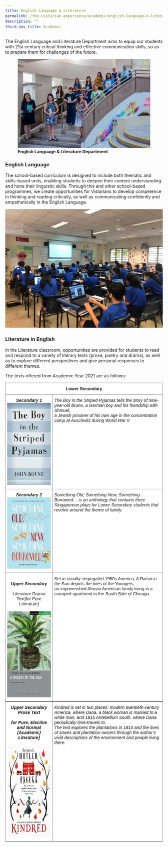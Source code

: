 ```yaml
---
title: English Language & Literature
permalink: /the-vistarian-experience/academic/english-language-n-literature/
description: ""
third_nav_title: Academic
---
```

The English Language and Literature Department aims to equip our students with 21st century critical thinking and effective communication skills, so as to prepare them for challenges of the future.

<figure>
<img src="/images/English%20Language%20%20Literature%20Department.jpg">
<figcaption> <strong>English Language & Literature Department </strong> </figcaption>
</figure>

### English Language

The school-based curriculum is designed to include both thematic and skills-based units, enabling students to deepen their content understanding and hone their linguistic skills. Through this and other school-based programmes, we create opportunities for Vistarians to develop competence in thinking and reading critically, as well as communicating confidently and empathetically in the English Language.

![](/images/EL-21ii.jpg)

### Literature in English                    

In the Literature classroom, opportunities are provided for students to read and respond to a variety of literary texts (prose, poetry and drama), as well as to explore different perspectives and give personal responses to different themes.

The texts offered from Academic Year 2021 are as follows:

<style type="text/css">
.tg  {border-collapse:collapse;border-spacing:0;}
.tg td{border-color:black;border-style:solid;border-width:1px;font-family:Arial, sans-serif;font-size:14px;
  overflow:hidden;padding:10px 5px;word-break:normal;}
.tg th{border-color:black;border-style:solid;border-width:1px;font-family:Arial, sans-serif;font-size:14px;
  font-weight:normal;overflow:hidden;padding:10px 5px;word-break:normal;}
.tg .tg-cdi7{background-color:#FFF;border-color:inherit;font-style:italic;font-weight:bold;text-align:center;vertical-align:top}
.tg .tg-fyfk{background-color:#FFF;border-color:inherit;font-weight:bold;text-align:center;vertical-align:top}
.tg .tg-1g8u{background-color:#FFF;border-color:inherit;font-style:italic;text-align:left;vertical-align:top}
.tg .tg-nbj5{background-color:#FFF;border-color:inherit;text-align:center;vertical-align:top}
.tg .tg-jxgv{background-color:#FFF;border-color:inherit;text-align:left;vertical-align:top}
</style>
<table class="tg">
<thead>
  <tr>
    <th class="tg-fyfk" colspan="2">Lower Secondary</th>
  </tr>
</thead>
<tbody>
  <tr>
    <td class="tg-cdi7">Secondary 1<br><img src="/images/EL-21iii.jpg" alt="EL-21iii.jpg" width="179" height="261"></td>
    <td class="tg-1g8u">The Boy in the Striped Pyjamas tells the story of nine-year-old Bruno, a German boy and his friendship with Shmuel, <br>a Jewish prisoner of his own age in the concentration camp at Auschwitz during World War II.</td>
  </tr>
  <tr>
    <td class="tg-cdi7">Secondary 2<span style="background-color:initial"> </span><br><img src="/images/EL-21iv2.jpg" alt="EL-21iv2.jpg" width="173" height="227"></td>
    <td class="tg-1g8u">Something Old, Something New, Something Borrowed… is an anthology that contains three Singaporean plays for Lower <span style="background-color:initial">Secondary students that revolve around the theme of family.</span></td>
  </tr>
  <tr>
    <td class="tg-nbj5"><br><span style="font-weight:bold;font-style:italic">Upper Secondary</span> <br><br>Literature Drama Text[for Pure Literature]<br><br><img src="/images/EL-21v.jpg" alt="EL-21v.jpg" width="179" height="274"></td>
    <td class="tg-jxgv">Set in racially-segregated 1950s America, A Raisin in the Sun depicts the lives of the Youngers, <br>an impoverished African American family living in a cramped apartment in the South Side of Chicago.<br> </td>
  </tr>
  <tr>
    <td class="tg-cdi7">Upper Secondary Prose Text<br><br>for Pure, Elective and Normal (Academic) Literature]<br><br><img src="/images/EL-21vi.jpg" alt="EL-21vi.jpg" width="192" height="293"></td>
    <td class="tg-1g8u">Kindred is set in two places: modern twentieth-century America, where Dana, a black woman <span style="background-color:initial">is married to a white man, and 1815 Antebellum South, where Dana periodically time-travels to. </span><br><span style="background-color:initial">The text explores</span> <span style="background-color:initial">the plantations in 1815 and the lives of slaves and plantation owners through the author’s vivid descriptions of the environment and people living there.</span></td>
  </tr>
</tbody>
</table>





